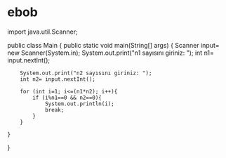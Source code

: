 # ebob
import java.util.Scanner;

public class Main {
    public static void main(String[] args) {
        Scanner input= new Scanner(System.in);
        System.out.print("n1 sayısını giriniz: ");
        int n1= input.nextInt();

        System.out.print("n2 sayısını giriniz: ");
        int n2= input.nextInt();

        for (int i=1; i<=(n1*n2); i++){
            if (i%n1==0 && n2==0){
                System.out.println(i);
                break;
            }
        }

    }
}
